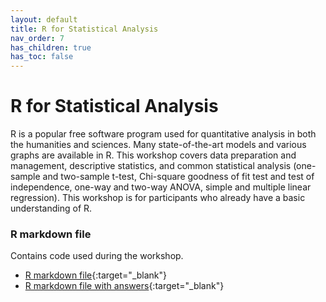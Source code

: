 ```yaml
---
layout: default
title: R for Statistical Analysis
nav_order: 7
has_children: true
has_toc: false
---
```

# R for Statistical Analysis

R is a popular free software program used for quantitative analysis in both the humanities and sciences. Many state-of-the-art models and various graphs are available in R. This workshop covers data preparation and management, descriptive statistics, and common statistical analysis (one-sample and two-sample t-test, Chi-square goodness of fit test and test of independence, one-way and two-way ANOVA, simple and multiple linear regression). This workshop is for participants who already have a basic understanding of R. 

### R markdown file
Contains code used during the workshop.
- [R markdown file](r-stat-analysis.Rmd){:target="_blank"}
- [R markdown file with answers](r-stat-analysis-w-answers.Rmd){:target="_blank"}


